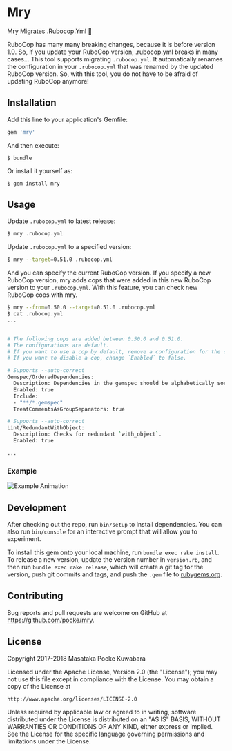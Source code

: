 # Mry

Mry Migrates .Rubocop.Yml :muscle:


RuboCop has many many breaking changes, because it is before version 1.0.
So, if you update your RuboCop version, .rubocop.yml breaks in many cases...
This tool supports migrating `.rubocop.yml`. It automatically renames the configuration in your `.rubocop.yml` that was renamed by the updated RuboCop version. So, with this tool, you do not have to be afraid of updating RuboCop anymore!

## Installation

Add this line to your application's Gemfile:

```ruby
gem 'mry'
```

And then execute:

    $ bundle

Or install it yourself as:

    $ gem install mry

## Usage

Update `.rubocop.yml` to latest release:

```bash
$ mry .rubocop.yml
```

Update `.rubocop.yml` to a specified version:

```bash
$ mry --target=0.51.0 .rubocop.yml
```

And you can specify the current RuboCop version.
If you specify a new RuboCop version, mry adds cops that were added in this new RuboCop version to your `.rubocop.yml`.
With this feature, you can check new RuboCop cops with mry.

```bash
$ mry --from=0.50.0 --target=0.51.0 .rubocop.yml
$ cat .rubocop.yml
...


# The following cops are added between 0.50.0 and 0.51.0.
# The configurations are default.
# If you want to use a cop by default, remove a configuration for the cop from here.
# If you want to disable a cop, change `Enabled` to false.

# Supports --auto-correct
Gemspec/OrderedDependencies:
  Description: Dependencies in the gemspec should be alphabetically sorted.
  Enabled: true
  Include:
  - "**/*.gemspec"
  TreatCommentsAsGroupSeparators: true

# Supports --auto-correct
Lint/RedundantWithObject:
  Description: Checks for redundant `with_object`.
  Enabled: true

...
```

### Example


![Example Animation](https://cloud.githubusercontent.com/assets/4361134/25322816/8188f21a-28f5-11e7-9915-93f72034e3ea.gif)

## Development

After checking out the repo, run `bin/setup` to install dependencies. You can also run `bin/console` for an interactive prompt that will allow you to experiment.

To install this gem onto your local machine, run `bundle exec rake install`. To release a new version, update the version number in `version.rb`, and then run `bundle exec rake release`, which will create a git tag for the version, push git commits and tags, and push the `.gem` file to [rubygems.org](https://rubygems.org).

## Contributing

Bug reports and pull requests are welcome on GitHub at https://github.com/pocke/mry.

## License

Copyright 2017-2018 Masataka Pocke Kuwabara

Licensed under the Apache License, Version 2.0 (the "License");
you may not use this file except in compliance with the License.
You may obtain a copy of the License at

    http://www.apache.org/licenses/LICENSE-2.0

Unless required by applicable law or agreed to in writing, software
distributed under the License is distributed on an "AS IS" BASIS,
WITHOUT WARRANTIES OR CONDITIONS OF ANY KIND, either express or implied.
See the License for the specific language governing permissions and
limitations under the License.
